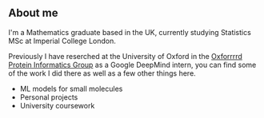 ## About me

I'm  a Mathematics graduate based in the UK, currently studying Statistics MSc at Imperial College London.

Previously I have reserched at the University of Oxford in the [Oxforrrrd Protein Informatics Group](https://opig.stats.ox.ac.uk/) as a Google DeepMind intern, you can find some of the work I did there as well as a few other things here.


- ML models for small molecules
- Personal projects
- University coursework



